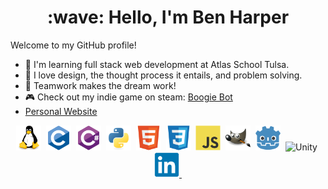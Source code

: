 <!DOCTYPE html>
<html lang="en" dir="ltr">
  <h1 align=center>:wave: Hello, I'm Ben Harper</h1>
  <p>Welcome to my GitHub profile!</p>

  <ul>
    <li>🥞 I'm learning full stack web development at Atlas School Tulsa.</li>
    <li>🧩 I love design, the thought process it entails, and problem solving.</li>
    <li>🤝 Teamwork makes the dream work!</li>
    <li>🎮 Check out my indie game on steam: <a href="https://store.steampowered.com/app/1095820/Boogie_Bot/">Boogie Bot</a></li>
    <li><a href="https://henbarper.github.io/benharperwebdev/">Personal Website</a></li>
  </ul>

  <div align=center>
    <img src="https://github.com/devicons/devicon/blob/master/icons/linux/linux-original.svg" title="Linux" alt="Linux" width="40" height="40"/>&nbsp;
    <img src="https://github.com/devicons/devicon/blob/master/icons/c/c-original.svg" title="C" alt="C" width="40" height="40"/>&nbsp;
    <img src="https://github.com/devicons/devicon/blob/master/icons/csharp/csharp-original.svg" title="Csharp" alt="Csharp" width="40" height="40"/>&nbsp;
    <img src="https://github.com/devicons/devicon/blob/master/icons/python/python-original.svg" title="Python" alt="Python" width="40" height="40"/>&nbsp;
    <img src="https://github.com/devicons/devicon/blob/master/icons/html5/html5-original.svg" title="HTML" alt="HTML" width="40" height="40"/>&nbsp;
    <img src="https://github.com/devicons/devicon/blob/master/icons/css3/css3-original.svg" title="CSS" alt="CSS" width="40" height="40"/>&nbsp;
    <img src="https://github.com/devicons/devicon/blob/master/icons/javascript/javascript-original.svg" title="JavaScript" alt="JavaScript" width="40" height="40"/>&nbsp;
    <img src="https://github.com/devicons/devicon/blob/master/icons/gimp/gimp-original.svg" title="Gimp" alt="Gimp" width="40" height="40"/>&nbsp;
    <img src="https://github.com/devicons/devicon/blob/master/icons/godot/godot-original.svg" title="Godot" alt="Godot" width="40" height="40"/>&nbsp;
    <img src="https://www.vectorlogo.zone/logos/unity3d/unity3d-icon.svg" title="Unity" alt="Unity" width="40" height="40"/>&nbsp;
    <a href="https://www.linkedin.com/in/ben-harper-webdev/"><img src="https://github.com/devicons/devicon/blob/master/icons/linkedin/linkedin-original.svg" title="LinkedIn" alt="LinkedIn" width="40" height="40"/>&nbsp;</a>
  </div>
</html>
